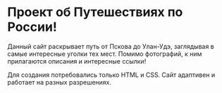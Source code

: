 # Проект об Путешествиях по России!

Данный сайт раскрывает путь от Пскова до Улан-Удэ, заглядывая в самые интересные уголки тех мест. 
Помимо фотографий, к ним прилагаются описания и интересные ссылки! 

Для создания потребовались только HTML и CSS. Сайт адаптивен и работает на разных разрешениях. 
